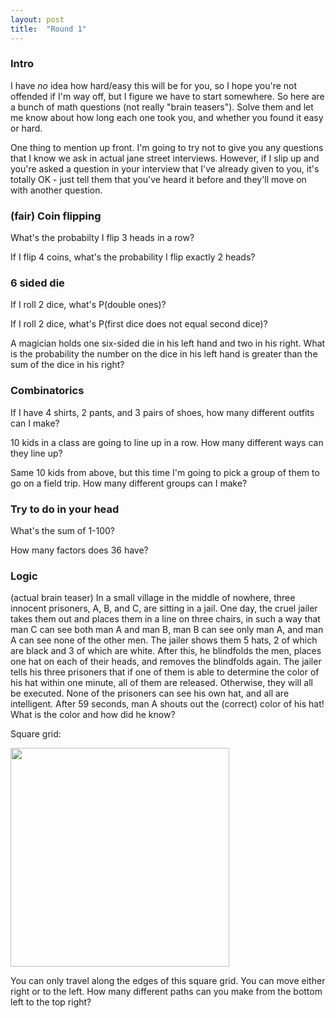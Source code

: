 ```yaml
---
layout: post
title:  "Round 1"
---
```


### Intro ###

I have *no* idea how hard/easy this will be for you, so I hope you're not offended if I'm way off, but I figure we have to start somewhere.  So here are a bunch of math questions (not really "brain teasers").  Solve them and let me know about how long each one took you, and whether you found it easy or hard.

One thing to mention up front.  I'm going to try not to give you any questions that I know we ask in actual jane street interviews.  However, if I slip up and you're asked a question in your interview that I've already given to you, it's totally OK - just tell them that you've heard it before and they'll move on with another question.

### (fair) Coin flipping ###

What's the probabilty I flip 3 heads in a row?

If I flip 4 coins, what's the probability I flip exactly 2 heads?

### 6 sided die ###

If I roll 2 dice, what's P(double ones)?

If I roll 2 dice, what's P(first dice does not equal second dice)?

A magician holds one six-sided die in his left hand and two in his right. What is the probability the number on the dice in his left hand is greater than the sum of the dice in his right?

### Combinatorics ###

If I have 4 shirts, 2 pants, and 3 pairs of shoes, how many different outfits can I make?

10 kids in a class are going to line up in a row.  How many different ways can they line up?

Same 10 kids from above, but this time I'm going to pick a group of them to go on a field trip.  How many different groups can I make?

### Try to do in your head ###

What's the sum of 1-100?

How many factors does 36 have?

### Logic ###

(actual brain teaser)
In a small village in the middle of nowhere, three innocent prisoners, A, B, and C, are sitting in a jail. One day, the cruel jailer takes them out and places them in a line on three chairs, in such a way that man C can see both man A and man B, man B can see only man A, and man A can see none of the other men. The jailer shows them 5 hats, 2 of which are black and 3 of which are white. After this, he blindfolds the men, places one hat on each of their heads, and removes the blindfolds again. The jailer tells his three prisoners that if one of them is able to determine the color of his hat within one minute, all of them are released. Otherwise, they will all be executed. None of the prisoners can see his own hat, and all are intelligent. After 59 seconds, man A shouts out the (correct) color of his hat! What is the color and how did he know?

Square grid:

<img src="{{ site.baseurl }}/assets/square-grid.png" style="width:350px"/>

You can only travel along the edges of this square grid.  You can move either right or to the left.  How many different paths can you make from the bottom left to the top right?




